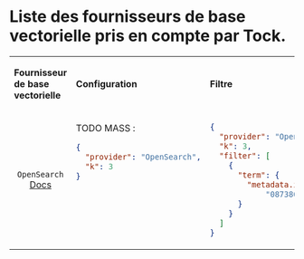 
# Liste des fournisseurs de base vectorielle pris en compte par Tock.


<table>
<tr>
<td>

**Fournisseur de base vectorielle**
</td>
<td> 

**Configuration**
</td>
<td> 

**Filtre**
</td>
</tr>
<tr>
<td style="text-align: center;">

`OpenSearch` <br />
[Docs](https://opensearch.org/docs/latest/)
</td>
<td style="vertical-align: top;">

TODO MASS : 

```json
{
  "provider": "OpenSearch",
  "k": 3
}
```
</td>
<td style="vertical-align: top;">

```json
{
  "provider": "OpenSearch",
  "k": 3,
  "filter": [
    {
      "term": {
        "metadata.index_session_id.keyword":
            "08738666-68d7-45fd-b13b-786ea33b0218"
      }
    }
  ]
}
```
</td>
</tr>
</table>
